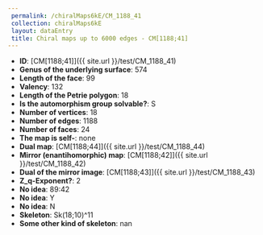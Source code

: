 ```yaml
--- 
 permalink: /chiralMaps6kE/CM_1188_41 
 collection: chiralMaps6kE
 layout: dataEntry
 title: Chiral maps up to 6000 edges - CM[1188;41]
---
```


- **ID**: [CM[1188;41]]({{ site.url }}/test/CM_1188_41)
- **Genus of the underlying surface**: 574
- **Length of the face**: 99
- **Valency**: 132
- **Length of the Petrie polygon**: 18
- **Is the automorphism group solvable?**: S
- **Number of vertices**: 18
- **Number of edges**: 1188
- **Number of faces**: 24
- **The map is self-**: none
- **Dual map**: [CM[1188;44]]({{ site.url }}/test/CM_1188_44)
- **Mirror (enantihomorphic) map**: [CM[1188;42]]({{ site.url }}/test/CM_1188_42)
- **Dual of the mirror image**: [CM[1188;43]]({{ site.url }}/test/CM_1188_43)
- **Z_q-Exponent?**: 2
- **No idea**:  89:42
- **No idea**: Y
- **No idea**: N
- **Skeleton**: Sk(18;10)^11
- **Some other kind of skeleton**: nan

